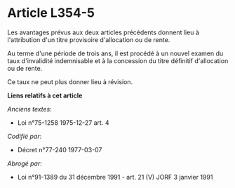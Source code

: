# Article L354-5

Les avantages prévus aux deux articles précédents donnent lieu à l'attribution d'un titre provisoire d'allocation ou de
rente.

Au terme d'une période de trois ans, il est procédé à un nouvel examen du taux d'invalidité indemnisable et à la concession
du titre définitif d'allocation ou de rente.

Ce taux ne peut plus donner lieu à révision.

**Liens relatifs à cet article**

_Anciens textes_:

  - Loi n°75-1258 1975-12-27 art. 4

_Codifié par_:

  - Décret n°77-240 1977-03-07

_Abrogé par_:

  - Loi n°91-1389 du 31 décembre 1991 - art. 21 (V) JORF 3 janvier 1991

